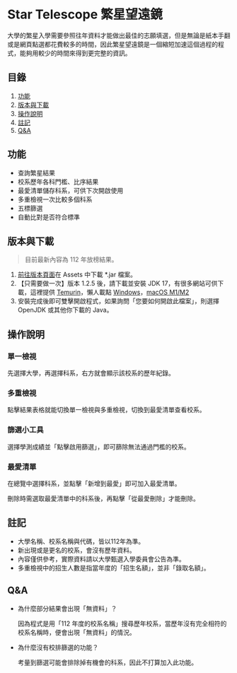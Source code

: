 # Star Telescope 繁星望遠鏡

大學的繁星入學需要參照往年資料才能做出最佳的志願填選，但是無論是紙本手翻或是網頁點選都花費較多的時間，因此繁星望遠鏡是一個縮短加速這個過程的程式，能夠用較少的時間來得到更完整的資訊。

## 目錄

1. [功能](https://github.com/NatsuCamellia/Star#功能)
2. [版本與下載](https://github.com/NatsuCamellia/Star#版本與下載)
3. [操作說明](https://github.com/NatsuCamellia/Star#操作說明)
4. [註記](https://github.com/NatsuCamellia/Star#註記)
5. [Q&A](https://github.com/NatsuCamellia/Star#qa)


## 功能
* 查詢繁星結果
* 校系歷年各科門檻、比序結果
* 最愛清單儲存科系，可供下次開啟使用
* 多重檢視一次比較多個科系
* 五標篩選
* 自動比對是否符合標準

## 版本與下載

> 目前最新內容為 112 年放榜結果。

1. [前往版本頁面](https://github.com/NatsuCamellia/Star/releases)在 Assets 中下載 *.jar 檔案。
2. 【只需要做一次】版本 1.2.5 後，請下載並安裝 JDK 17，有很多網站可供下載，這裡提供 [Temurin]([https://adoptium.net/temurin/releases/](https://adoptium.net/temurin/releases/?version=17))，懶人載點 [Windows](https://github.com/adoptium/temurin17-binaries/releases/download/jdk-17.0.7%2B7/OpenJDK17U-jdk_x64_windows_hotspot_17.0.7_7.msi)，[macOS M1/M2]()
3. 安裝完成後即可雙擊開啟程式，如果詢問「您要如何開啟此檔案」，則選擇 OpenJDK 或其他你下載的 Java。

## 操作說明

### 單一檢視
先選擇大學，再選擇科系，右方就會顯示該校系的歷年紀錄。

### 多重檢視
點擊結果表格就能切換單一檢視與多重檢視，切換到最愛清單查看校系。

### 篩選小工具
選擇學測成績並「點擊啟用篩選」，即可篩除無法通過門檻的校系。

### 最愛清單
在總覽中選擇科系，並點擊「新增到最愛」即可加入最愛清單。

刪除時需選取最愛清單中的科系後，再點擊「從最愛刪除」才能刪除。

## 註記
* 大學名稱、校系名稱與代碼，皆以112年為準。
* 新出現或是更名的校系，會沒有歷年資料。
* 內容僅供參考，實際資料請以大學甄選入學委員會公告為準。
* 多重檢視中的招生人數是指當年度的「招生名額」，並非「錄取名額」。

## Q&A
- 為什麼部分結果會出現「無資料」？

  因為程式是用「112 年度的校系名稱」搜尋歷年校系，當歷年沒有完全相符的校系名稱時，便會出現「無資料」的情況。

- 為什麼沒有校排篩選的功能？

  考量到篩選可能會排除掉有機會的科系，因此不打算加入此功能。
